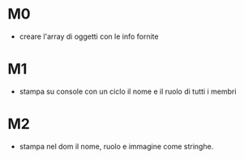 # M0
- creare l'array di oggetti con le info fornite

# M1
- stampa su console con un ciclo il nome e il ruolo di tutti i membri

# M2
- stampa nel dom il nome, ruolo e immagine come stringhe.
